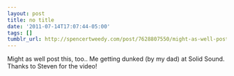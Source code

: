 ```yaml
---
layout: post
title: no title
date: '2011-07-14T17:07:44-05:00'
tags: []
tumblr_url: http://spencertweedy.com/post/7628807550/might-as-well-post-this-too-me-getting-dunked
---
```


    

Might as well post this, too..
Me getting dunked (by my dad) at Solid Sound. Thanks to Steven for the video!
